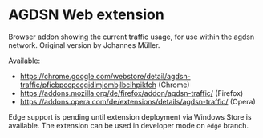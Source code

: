 AGDSN Web extension
====================

Browser addon showing the current traffic usage, for use within the agdsn network.
Original version by Johannes Müller.

Available:

- https://chrome.google.com/webstore/detail/agdsn-traffic/pficbpccpccgidlmjombjlbcihpikfch (Chrome)
- https://addons.mozilla.org/de/firefox/addon/agdsn-traffic/ (Firefox)
- https://addons.opera.com/de/extensions/details/agdsn-traffic/ (Opera)

Edge support is pending until extension deployment via Windows Store is available.
The extension can be used in developer mode on `edge` branch.  
